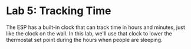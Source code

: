# Lab 5: Tracking Time
The ESP has a built-in clock that can track time in hours and minutes, just like the clock on the wall. In this lab, we'll use that clock to lower the thermostat set point during the hours when people are sleeping.
